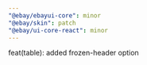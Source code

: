 ```yaml
---
"@ebay/ebayui-core": minor
"@ebay/skin": patch
"@ebay/ui-core-react": minor
---
```


feat(table): added frozen-header option
